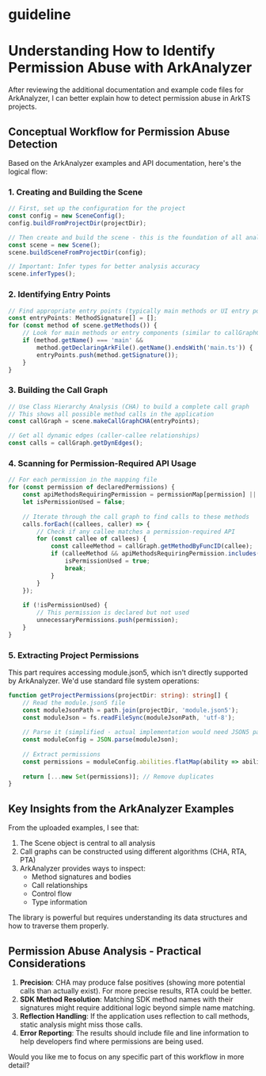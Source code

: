 # guideline

# Understanding How to Identify Permission Abuse with ArkAnalyzer

After reviewing the additional documentation and example code files for ArkAnalyzer, I can better explain how to detect permission abuse in ArkTS projects.

## Conceptual Workflow for Permission Abuse Detection

Based on the ArkAnalyzer examples and API documentation, here's the logical flow:

### 1. Creating and Building the Scene

```typescript
// First, set up the configuration for the project
const config = new SceneConfig();
config.buildFromProjectDir(projectDir);

// Then create and build the scene - this is the foundation of all analysis
const scene = new Scene();
scene.buildSceneFromProjectDir(config);

// Important: Infer types for better analysis accuracy
scene.inferTypes();
```

### 2. Identifying Entry Points

```typescript
// Find appropriate entry points (typically main methods or UI entry points)
const entryPoints: MethodSignature[] = [];
for (const method of scene.getMethods()) {
    // Look for main methods or entry components (similar to callGraphCHATest.ts example)
    if (method.getName() === 'main' && 
        method.getDeclaringArkFile().getName().endsWith('main.ts')) {
        entryPoints.push(method.getSignature());
    }
}
```

### 3. Building the Call Graph

```typescript
// Use Class Hierarchy Analysis (CHA) to build a complete call graph
// This shows all possible method calls in the application
const callGraph = scene.makeCallGraphCHA(entryPoints);

// Get all dynamic edges (caller-callee relationships)
const calls = callGraph.getDynEdges();
```

### 4. Scanning for Permission-Required API Usage

```typescript
// For each permission in the mapping file
for (const permission of declaredPermissions) {
    const apiMethodsRequiringPermission = permissionMap[permission] || [];
    let isPermissionUsed = false;
    
    // Iterate through the call graph to find calls to these methods
    calls.forEach((callees, caller) => {
        // Check if any callee matches a permission-required API
        for (const callee of callees) {
            const calleeMethod = callGraph.getMethodByFuncID(callee);
            if (calleeMethod && apiMethodsRequiringPermission.includes(calleeMethod.getName())) {
                isPermissionUsed = true;
                break;
            }
        }
    });
    
    if (!isPermissionUsed) {
        // This permission is declared but not used
        unnecessaryPermissions.push(permission);
    }
}
```

### 5. Extracting Project Permissions

This part requires accessing module.json5, which isn't directly supported by ArkAnalyzer. We'd use standard file system operations:

```typescript
function getProjectPermissions(projectDir: string): string[] {
    // Read the module.json5 file
    const moduleJsonPath = path.join(projectDir, 'module.json5');
    const moduleJson = fs.readFileSync(moduleJsonPath, 'utf-8');
    
    // Parse it (simplified - actual implementation would need JSON5 parsing)
    const moduleConfig = JSON.parse(moduleJson);
    
    // Extract permissions
    const permissions = moduleConfig.abilities.flatMap(ability => ability.permissions || []);
    
    return [...new Set(permissions)]; // Remove duplicates
}
```

## Key Insights from the ArkAnalyzer Examples

From the uploaded examples, I see that:

1. The Scene object is central to all analysis
2. Call graphs can be constructed using different algorithms (CHA, RTA, PTA)
3. ArkAnalyzer provides ways to inspect:
   - Method signatures and bodies
   - Call relationships
   - Control flow
   - Type information

The library is powerful but requires understanding its data structures and how to traverse them properly.

## Permission Abuse Analysis - Practical Considerations

1. **Precision**: CHA may produce false positives (showing more potential calls than actually exist). For more precise results, RTA could be better.
2. **SDK Method Resolution**: Matching SDK method names with their signatures might require additional logic beyond simple name matching.
3. **Reflection Handling**: If the application uses reflection to call methods, static analysis might miss those calls.
4. **Error Reporting**: The results should include file and line information to help developers find where permissions are being used.

Would you like me to focus on any specific part of this workflow in more detail?
